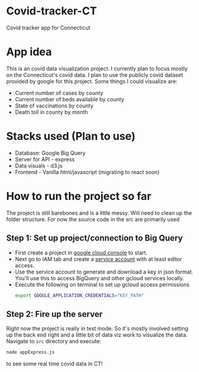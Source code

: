 # Covid-tracker-CT
Covid tracker app for Connecticut

# App idea
This is an covid data visualization project. I currently plan to focus mostly on the Connecticut's covid data. I plan to use the publicly
covid dataset provided by google for this project. Some things I could visualize are: 

- Current number of cases by county
- Current number of beds available by county 
- State of vaccinations by county
- Death toll in county by month

# Stacks used (Plan to use)
- Database: Google Big Query
- Server for API - express
- Data visuals - d3.js
- Frontend - Vanilla html/javascript (migrating to react soon)

# How to run the project so far
The project is still barebones and is a little messy. Will need to clean up the folder structure. For now the source code in the src are primarily used
## Step 1: Set up project/connection to Big Query
- First create a project in [google cloud console](https://console.cloud.google.com/home/dashboard) to start. 
- Next go to IAM tab and create a [service account](https://console.cloud.google.com/iam-admin/serviceaccounts) with at least editor access.
- Use the service account to generate and download a key in json format. You'll use this to access BigQuery and other gcloud services locally. 
- Execute the following on terminal to set up gcloud access permissions
  ```bash
  export GOOGLE_APPLICATION_CREDENTIALS="KEY_PATH"
  ```
## Step 2: Fire up the server
Right now the project is really in test mode. So it's mostly involved setting up the back end right and a little bit of data viz work to visualize the data. 
Navigate to `src` directory and execute: 
  ```bash
  node appExpress.js 
  ```
to see some real time covid data in CT!
